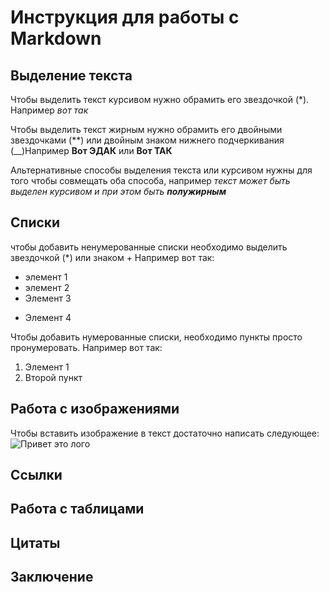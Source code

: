 # Инструкция для работы с Markdown

## Выделение текста

Чтобы выделить текст курсивом нужно обрамить его звездочкой (*). Например *вот так*

Чтобы выделить текст жирным нужно обрамить его двойными звездочками (**)  или двойным знаком нижнего подчеркивания (__)Например **Вот ЭДАК** или __Вот ТАК__

Альтернативные способы выделения текста или курсивом нужны для того чтобы совмещать оба способа, например _текст может быть выделен курсивом и при этом быть **полужирным**_

## Списки

чтобы добавить ненумерованные списки необходимо выделить звездочкой (*) или знаком + Например вот так:
* элемент 1
* элемент 2
* Элемент 3
+ Элемент 4

Чтобы добавить нумерованные списки, необходимо пункты просто пронумеровать. Например вот так:
1. Элемент 1
2. Второй пункт

## Работа с изображениями

Чтобы вставить изображение в текст достаточно написать следующее:
![Привет это лого](logo.jpg)

## Ссылки

## Работа с таблицами

## Цитаты

## Заключение